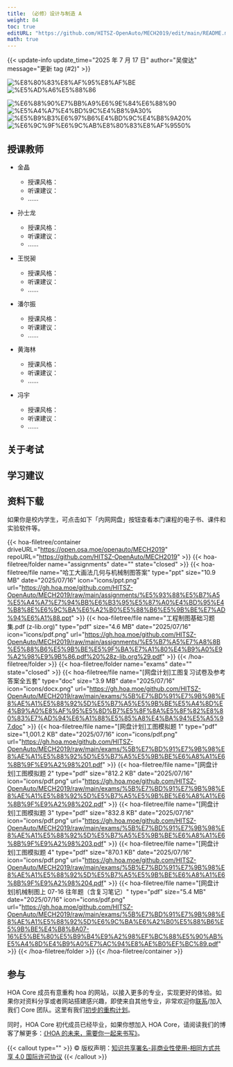 ```yaml
---
title: （必修）设计与制造 A
weight: 84
toc: true
editURL: "https://github.com/HITSZ-OpenAuto/MECH2019/edit/main/README.md"
math: true
---
```


{{< update-info update_time="2025 年 7 月 17 日" author="吴俊达" message="更新 tag (#2)" >}}


<!--
1. 通过 [Shields.io](https://shields.io/) 生成如下的徽章，标注课程的基本信息。
2. 请根据课程的具体内容增删仓库的子文件夹。子文件夹建议使用小写英文，如果需要附加说明，则添加 README.md。注意，添加 README 后 .gitkeep 文件仍需保留。
3. 关于课程的描述可以不止以下几个方面，酌情增删。
4. hoa.moe 生成本课程对应页面后，请将页面链接复制到 GitHub 仓库的 About/Website 中。
5. 可以在 GitHub 页面的 About/Topics 中为课程添加话题名称。
-->

<div class="img-div hx-mt-4 hx-flex-row hx-justify-start hx-items-center">

![%E8%80%83%E8%AF%95%E8%AF%BE](https://img.shields.io/badge/%E8%80%83%E8%AF%95%E8%AF%BE-red)
![%E5%AD%A6%E5%88%86](https://img.shields.io/badge/%E5%AD%A6%E5%88%86-3-moccasin)

![%E6%88%90%E7%BB%A9%E6%9E%84%E6%88%90](https://img.shields.io/badge/%E6%88%90%E7%BB%A9%E6%9E%84%E6%88%90-gold)
![%E5%A4%A7%E4%BD%9C%E4%B8%9A30%](https://img.shields.io/badge/%E5%A4%A7%E4%BD%9C%E4%B8%9A-30%25-wheat)
![%E5%B9%B3%E6%97%B6%E4%BD%9C%E4%B8%9A20%](https://img.shields.io/badge/%E5%B9%B3%E6%97%B6%E4%BD%9C%E4%B8%9A-20%25-wheat)
![%E6%9C%9F%E6%9C%AB%E8%80%83%E8%AF%9550%](https://img.shields.io/badge/%E6%9C%9F%E6%9C%AB%E8%80%83%E8%AF%95-50%25-wheat)


</div>

## 授课教师

- 金晶
  - 授课风格：
  - 听课建议：
  - ……

- 孙士龙
  - 授课风格：
  - 听课建议：
  - ……

- 王悦昶
  - 授课风格：
  - 听课建议：
  - ……


- 潘尔振
  - 授课风格：
  - 听课建议：
  - ……

- 黄海林
  - 授课风格：
  - 听课建议：
  - ……

- 冯宇
  - 授课风格：
  - 听课建议：
  - ……

## 关于考试

## 学习建议

## 资料下载

如果你是校内学生，可点击如下「内网网盘」按钮查看本门课程的电子书、课件和实验软件等。

{{< hoa-filetree/container driveURL="https://open.osa.moe/openauto/MECH2019" repoURL="https://github.com/HITSZ-OpenAuto/MECH2019" >}}
{{< hoa-filetree/folder name="assignments" date="" state="closed" >}}
{{< hoa-filetree/file name="哈工大画法几何与机械制图答案" type="ppt" size="10.9 MB" date="2025/07/16" icon="icons/ppt.png" url="https://gh.hoa.moe/github.com/HITSZ-OpenAuto/MECH2019/raw/main/assignments/%E5%93%88%E5%B7%A5%E5%A4%A7%E7%94%BB%E6%B3%95%E5%87%A0%E4%BD%95%E4%B8%8E%E6%9C%BA%E6%A2%B0%E5%88%B6%E5%9B%BE%E7%AD%94%E6%A1%88.ppt" >}}
{{< hoa-filetree/file name="工程制图基础习题集.pdf (z-lib.org)" type="pdf" size="4.6 MB" date="2025/07/16" icon="icons/pdf.png" url="https://gh.hoa.moe/github.com/HITSZ-OpenAuto/MECH2019/raw/main/assignments/%E5%B7%A5%E7%A8%8B%E5%88%B6%E5%9B%BE%E5%9F%BA%E7%A1%80%E4%B9%A0%E9%A2%98%E9%9B%86.pdf%20%28z-lib.org%29.pdf" >}}
{{< /hoa-filetree/folder >}}
{{< hoa-filetree/folder name="exams" date="" state="closed" >}}
{{< hoa-filetree/file name="[网盘计划]工图复习试卷及参考答案全五套" type="doc" size="3.9 MB" date="2025/07/16" icon="icons/docx.png" url="https://gh.hoa.moe/github.com/HITSZ-OpenAuto/MECH2019/raw/main/exams/%5B%E7%BD%91%E7%9B%98%E8%AE%A1%E5%88%92%5D%E5%B7%A5%E5%9B%BE%E5%A4%8D%E4%B9%A0%E8%AF%95%E5%8D%B7%E5%8F%8A%E5%8F%82%E8%80%83%E7%AD%94%E6%A1%88%E5%85%A8%E4%BA%94%E5%A5%97.doc" >}}
{{< hoa-filetree/file name="[网盘计划]工图模拟题 1" type="pdf" size="1,001.2 KB" date="2025/07/16" icon="icons/pdf.png" url="https://gh.hoa.moe/github.com/HITSZ-OpenAuto/MECH2019/raw/main/exams/%5B%E7%BD%91%E7%9B%98%E8%AE%A1%E5%88%92%5D%E5%B7%A5%E5%9B%BE%E6%A8%A1%E6%8B%9F%E9%A2%98%201.pdf" >}}
{{< hoa-filetree/file name="[网盘计划]工图模拟题 2" type="pdf" size="812.2 KB" date="2025/07/16" icon="icons/pdf.png" url="https://gh.hoa.moe/github.com/HITSZ-OpenAuto/MECH2019/raw/main/exams/%5B%E7%BD%91%E7%9B%98%E8%AE%A1%E5%88%92%5D%E5%B7%A5%E5%9B%BE%E6%A8%A1%E6%8B%9F%E9%A2%98%202.pdf" >}}
{{< hoa-filetree/file name="[网盘计划]工图模拟题 3" type="pdf" size="832.8 KB" date="2025/07/16" icon="icons/pdf.png" url="https://gh.hoa.moe/github.com/HITSZ-OpenAuto/MECH2019/raw/main/exams/%5B%E7%BD%91%E7%9B%98%E8%AE%A1%E5%88%92%5D%E5%B7%A5%E5%9B%BE%E6%A8%A1%E6%8B%9F%E9%A2%98%203.pdf" >}}
{{< hoa-filetree/file name="[网盘计划]工图模拟题 4" type="pdf" size="870.1 KB" date="2025/07/16" icon="icons/pdf.png" url="https://gh.hoa.moe/github.com/HITSZ-OpenAuto/MECH2019/raw/main/exams/%5B%E7%BD%91%E7%9B%98%E8%AE%A1%E5%88%92%5D%E5%B7%A5%E5%9B%BE%E6%A8%A1%E6%8B%9F%E9%A2%98%204.pdf" >}}
{{< hoa-filetree/file name="[网盘计划]机械制图上 07-16 往年题（含复习笔记）" type="pdf" size="5.4 MB" date="2025/07/16" icon="icons/pdf.png" url="https://gh.hoa.moe/github.com/HITSZ-OpenAuto/MECH2019/raw/main/exams/%5B%E7%BD%91%E7%9B%98%E8%AE%A1%E5%88%92%5D%E6%9C%BA%E6%A2%B0%E5%88%B6%E5%9B%BE%E4%B8%8A07-16%E5%BE%80%E5%B9%B4%E9%A2%98%EF%BC%88%E5%90%AB%E5%A4%8D%E4%B9%A0%E7%AC%94%E8%AE%B0%EF%BC%89.pdf" >}}
{{< /hoa-filetree/folder >}}
{{< /hoa-filetree/container >}}

## 参与

HOA Core 成员有意重构 hoa 的网站，以接入更多的专业，实现更好的体验。如果你对资料分享或者网站搭建感兴趣，即使来自其他专业，非常欢迎你[联系](mailto:hi@hoa.moe)/加入我们 Core 团队。这里有我们[初步的重构计划](https://historical-mousepad-286.notion.site/HOA-1f71751ad5fe80978c70d9e32330d7e6)。

同时，HOA Core 初代成员已经毕业，如果你想加入 HOA Core，请阅读我们的博客了解更多：[《HOA 的未来，需要你一起来书写》](https://hoa.moe/news/future-of-hoa)。

{{< callout type="" >}}
  © 版权声明：[知识共享署名-非商业性使用-相同方式共享 4.0 国际许可协议](https://creativecommons.org/licenses/by-nc-sa/4.0/)
{{< /callout >}}


